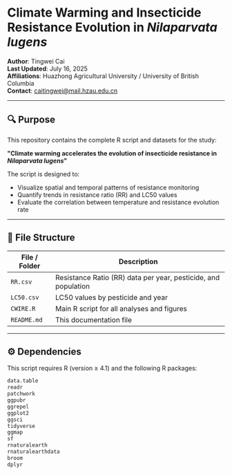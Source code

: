# Climate Warming and Insecticide Resistance Evolution in *Nilaparvata lugens*

**Author**: Tingwei Cai  
**Last Updated**: July 16, 2025  
**Affiliations**: Huazhong Agricultural University / University of British Columbia  
**Contact**: caitingwei@mail.hzau.edu.cn

---

## 🔍 Purpose

This repository contains the complete R script and datasets for the study:

**"Climate warming accelerates the evolution of insecticide resistance in *Nilaparvata lugens*"**

The script is designed to:
- Visualize spatial and temporal patterns of resistance monitoring
- Quantify trends in resistance ratio (RR) and LC50 values
- Evaluate the correlation between temperature and resistance evolution rate

---

## 📁 File Structure

| File / Folder | Description |
|---------------|-------------|
| `RR.csv` | Resistance Ratio (RR) data per year, pesticide, and population |
| `LC50.csv` | LC50 values by pesticide and year |
| `CWIRE.R` | Main R script for all analyses and figures |
| `README.md` | This documentation file |

---

## ⚙️ Dependencies

This script requires R (version ≥ 4.1) and the following R packages:

```r
data.table
readr
patchwork
ggpubr
ggrepel
ggplot2
ggsci
tidyverse
ggmap
sf
rnaturalearth
rnaturalearthdata
broom
dplyr
